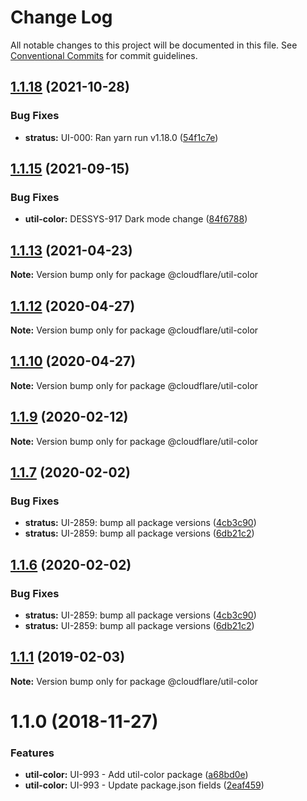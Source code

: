 # Change Log

All notable changes to this project will be documented in this file.
See [Conventional Commits](https://conventionalcommits.org) for commit guidelines.

## [1.1.18](http://stash.cfops.it:7999/fe/stratus/compare/@cloudflare/util-color@1.1.15...@cloudflare/util-color@1.1.18) (2021-10-28)


### Bug Fixes

* **stratus:** UI-000: Ran yarn run v1.18.0 ([54f1c7e](http://stash.cfops.it:7999/fe/stratus/commits/54f1c7e))





## [1.1.15](http://stash.cfops.it:7999/fe/stratus/compare/@cloudflare/util-color@1.1.13...@cloudflare/util-color@1.1.15) (2021-09-15)


### Bug Fixes

* **util-color:** DESSYS-917 Dark mode change ([84f6788](http://stash.cfops.it:7999/fe/stratus/commits/84f6788))





## [1.1.13](http://stash.cfops.it:7999/fe/stratus/compare/@cloudflare/util-color@1.1.12...@cloudflare/util-color@1.1.13) (2021-04-23)

**Note:** Version bump only for package @cloudflare/util-color





## [1.1.12](http://stash.cfops.it:7999/fe/stratus/compare/@cloudflare/util-color@1.1.10...@cloudflare/util-color@1.1.12) (2020-04-27)

**Note:** Version bump only for package @cloudflare/util-color





## [1.1.10](http://stash.cfops.it:7999/fe/stratus/compare/@cloudflare/util-color@1.1.9...@cloudflare/util-color@1.1.10) (2020-04-27)

**Note:** Version bump only for package @cloudflare/util-color





## [1.1.9](http://stash.cfops.it:7999/fe/stratus/compare/@cloudflare/util-color@1.1.7...@cloudflare/util-color@1.1.9) (2020-02-12)

**Note:** Version bump only for package @cloudflare/util-color





## [1.1.7](http://stash.cfops.it:7999/fe/stratus/compare/@cloudflare/util-color@1.1.1...@cloudflare/util-color@1.1.7) (2020-02-02)


### Bug Fixes

* **stratus:** UI-2859: bump all package versions ([4cb3c90](http://stash.cfops.it:7999/fe/stratus/commits/4cb3c90))
* **stratus:** UI-2859: bump all package versions ([6db21c2](http://stash.cfops.it:7999/fe/stratus/commits/6db21c2))





## [1.1.6](http://stash.cfops.it:7999/fe/stratus/compare/@cloudflare/util-color@1.1.1...@cloudflare/util-color@1.1.6) (2020-02-02)


### Bug Fixes

* **stratus:** UI-2859: bump all package versions ([4cb3c90](http://stash.cfops.it:7999/fe/stratus/commits/4cb3c90))
* **stratus:** UI-2859: bump all package versions ([6db21c2](http://stash.cfops.it:7999/fe/stratus/commits/6db21c2))





<a name="1.1.1"></a>
## [1.1.1](http://stash.cfops.it:7999/fe/stratus/compare/@cloudflare/util-color@1.1.0...@cloudflare/util-color@1.1.1) (2019-02-03)




**Note:** Version bump only for package @cloudflare/util-color

<a name="1.1.0"></a>
# 1.1.0 (2018-11-27)


### Features

* **util-color:** UI-993 - Add util-color package ([a68bd0e](http://stash.cfops.it:7999/fe/stratus/commits/a68bd0e))
* **util-color:** UI-993 - Update package.json fields ([2eaf459](http://stash.cfops.it:7999/fe/stratus/commits/2eaf459))
